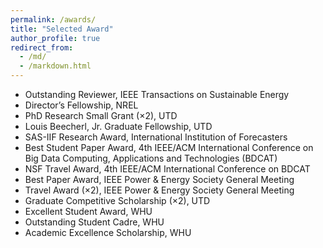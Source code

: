 ```yaml
---
permalink: /awards/
title: "Selected Award"
author_profile: true
redirect_from: 
  - /md/
  - /markdown.html
---
```



* Outstanding Reviewer, IEEE Transactions on Sustainable Energy 
* Director’s Fellowship, NREL
* PhD Research Small Grant (×2), UTD
* Louis Beecherl, Jr. Graduate Fellowship, UTD
* SAS-IIF Research Award, International Institution of Forecasters
* Best Student Paper Award, 4th IEEE/ACM International Conference on Big Data Computing, Applications and Technologies (BDCAT)
* NSF Travel Award, 4th IEEE/ACM International Conference on BDCAT
* Best Paper Award, IEEE Power & Energy Society General Meeting
* Travel Award (×2), IEEE Power & Energy Society General Meeting
* Graduate Competitive Scholarship (×2), UTD
* Excellent Student Award, WHU
* Outstanding Student Cadre, WHU
* Academic Excellence Scholarship, WHU